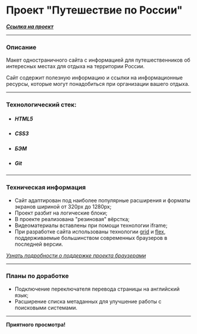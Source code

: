 # Проект "Путешествие по России"
***[Cсылка на проект](https://loner789.github.io/russian-travel/index.html)***
___
### Описание
Макет одностраничного сайта с информацией для путешественников об интересных местах для отдыха на территории России.

Сайт содержит полезную информацию и ссылки на информационные ресурсы, которые могут понадобиться при организации вашего отдыха.
___
### Технологический стек:
* ##### HTML5
* ##### CSS3
* ##### БЭМ
* ##### Git
___
### Техническая информация
* Сайт адаптирован под наиболее популярные расширения и форматы экранов шириной от 320px до 1280px;
* Проект разбит на логические блоки;
* В проекте реализована "резиновая" вёрстка;
* Видеоматериалы вставлены при помощи технологии iframe;
* При разработке сайта использованы технологии [grid](https://developer.mozilla.org/ru/docs/Web/CSS/CSS_Grid_Layout/Basic_Concepts_of_Grid_Layout) и [flex](https://developer.mozilla.org/ru/docs/Learn/CSS/CSS_layout/Flexbox), поддерживаемые большинством современных браузеров в последней версии.

*[Узнать подробности о поддержке проекта браузерами](https://caniuse.com/?search=grid)*
___
### Планы по доработке
* Подключение переключателя перевода страницы на английский язык;
* Расширение списка метаданных для улучшение работы с поисковыми системами.
___

**Приятного просмотра!**